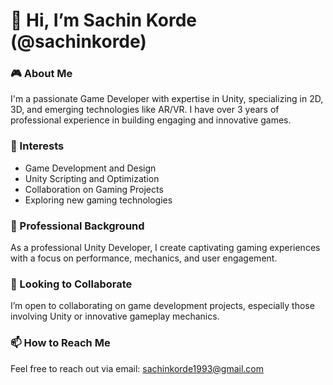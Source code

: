 # 👋 Hi, I’m Sachin Korde (@sachinkorde)

### 🎮 About Me
I'm a passionate Game Developer with expertise in Unity, specializing in 2D, 3D, and emerging technologies like AR/VR. I have over 3 years of professional experience in building engaging and innovative games.

### 🌟 Interests
- Game Development and Design
- Unity Scripting and Optimization
- Collaboration on Gaming Projects
- Exploring new gaming technologies

### 💼 Professional Background
As a professional Unity Developer, I create captivating gaming experiences with a focus on performance, mechanics, and user engagement.

### 🤝 Looking to Collaborate
I’m open to collaborating on game development projects, especially those involving Unity or innovative gameplay mechanics.

### 📫 How to Reach Me
Feel free to reach out via email: [sachinkorde1993@gmail.com](mailto:sachinkorde1993@gmail.com)

<!---
sachinkorde/sachinkorde is a ✨ special ✨ repository because its `README.md` (this file) appears on your GitHub profile.
You can click the Preview link to take a look at your changes.
--->
